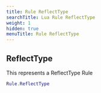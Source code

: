 ```yaml
---
title: Rule ReflectType
searchTitle: Lua Rule ReflectType
weight: 1
hidden: true
menuTitle: Rule ReflectType
---
```

## ReflectType

This represents a ReflectType Rule
```lua
Rule.ReflectType
```